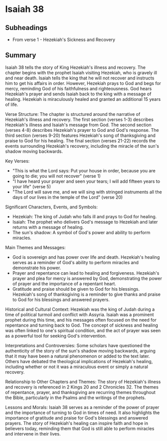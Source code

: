 # Isaiah 38

## Subheadings

* From verse 1 - Hezekiah's Sickness and Recovery

## Summary

Isaiah 38 tells the story of King Hezekiah's illness and recovery. The chapter begins with the prophet Isaiah visiting Hezekiah, who is gravely ill and near death. Isaiah tells the king that he will not recover and instructs him to get his affairs in order. However, Hezekiah prays to God and begs for mercy, reminding God of his faithfulness and righteousness. God hears Hezekiah's prayer and sends Isaiah back to the king with a message of healing. Hezekiah is miraculously healed and granted an additional 15 years of life.

Verse Structure: 
The chapter is structured around the narrative of Hezekiah's illness and recovery. The first section (verses 1-3) describes Hezekiah's illness and Isaiah's message from God. The second section (verses 4-8) describes Hezekiah's prayer to God and God's response. The third section (verses 9-20) features Hezekiah's song of thanksgiving and praise to God for his healing. The final section (verses 21-22) records the events surrounding Hezekiah's recovery, including the miracle of the sun's shadow moving backwards.

Key Verses: 
- "This is what the Lord says: Put your house in order, because you are going to die; you will not recover" (verse 1)
- "I have heard your prayer and seen your tears; I will add fifteen years to your life" (verse 5)
- "The Lord will save me, and we will sing with stringed instruments all the days of our lives in the temple of the Lord" (verse 20)

Significant Characters, Events, and Symbols: 
- Hezekiah: The king of Judah who falls ill and prays to God for healing.
- Isaiah: The prophet who delivers God's message to Hezekiah and later returns with a message of healing.
- The sun's shadow: A symbol of God's power and ability to perform miracles.

Main Themes and Messages: 
- God is sovereign and has power over life and death. Hezekiah's healing serves as a reminder of God's ability to perform miracles and demonstrate his power.
- Prayer and repentance can lead to healing and forgiveness. Hezekiah's prayer and plea for mercy is answered by God, demonstrating the power of prayer and the importance of a repentant heart.
- Gratitude and praise should be given to God for his blessings. Hezekiah's song of thanksgiving is a reminder to give thanks and praise to God for his blessings and answered prayers.

Historical and Cultural Context: 
Hezekiah was the king of Judah during a time of political turmoil and conflict with Assyria. Isaiah was a prominent prophet during this time, and his messages often focused on the need for repentance and turning back to God. The concept of sickness and healing was often linked to one's spiritual condition, and the act of prayer was seen as a powerful tool for seeking God's intervention.

Interpretations and Controversies: 
Some scholars have questioned the authenticity of the story of the sun's shadow moving backwards, arguing that it may have been a natural phenomenon or added to the text later. Others have debated the theological implications of Hezekiah's healing, including whether or not it was a miraculous event or simply a natural recovery.

Relationship to Other Chapters and Themes: 
The story of Hezekiah's illness and recovery is referenced in 2 Kings 20 and 2 Chronicles 32. The themes of repentance, prayer, and thanksgiving are recurring themes throughout the Bible, particularly in the Psalms and the writings of the prophets.

Lessons and Morals: 
Isaiah 38 serves as a reminder of the power of prayer and the importance of turning to God in times of need. It also highlights the importance of gratitude and praise for God's blessings and answered prayers. The story of Hezekiah's healing can inspire faith and hope in believers today, reminding them that God is still able to perform miracles and intervene in their lives.
